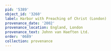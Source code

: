 ```yaml
---
pid: '5389'
object_id: '3260'
label: Harbor with Preaching of Christ (London)
provenance_date: '2002'
provenance_location: England, London
provenance_text: Johnn van Haeften Ltd.
order: '0689'
collection: provenance
---
```

